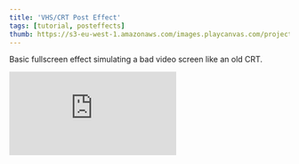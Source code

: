 ```yaml
---
title: 'VHS/CRT Post Effect'
tags: [tutorial, posteffects]
thumb: https://s3-eu-west-1.amazonaws.com/images.playcanvas.com/projects/12/373076/0WJ6Y8-image-75.jpg
---
```


Basic fullscreen effect simulating a bad video screen like an old CRT.
<div className="iframe-container">
    <iframe loading="lazy" src="https://playcanv.as/p/6hhSiHG3/" title="VHS/CRT Post Effect" webkitallowfullscreen="true" mozallowfullscreen="true" allow="autoplay" allowfullscreen="true" allowvr="" scrolling="no" frameborder="0" />
</div>

